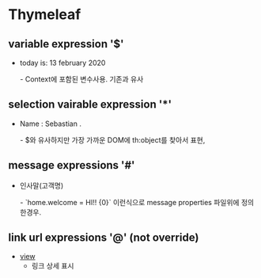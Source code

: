# Thymeleaf

## variable expression '$'
- <p> today is: <span th:text="${today}"> 13 february 2020</span> </p>
    - Context에 포함된 변수사용. 기존과 유사

## selection vairable expression '*'
- <p>Name : <span th:text="*{firstName}"> Sebastian </span>.</p>
    - $와 유사하지만 가장 가까운 DOM에 th:object를 찾아서 표현,

## message expressions '#'
- <p th:text="#{home.welcome(${session.user.name})}">인사말(고객명)</p>
    - `home.welcome = HI!! {0}` 이런식으로 message properties 파일위에 정의한경우.

## link url expressions '@' (not override)
- <a href="detail.html" th:href="@{/order/{orderId}/details(orderId=${o.id})}">view</a>
    - 링크 상세 표시
